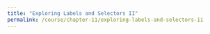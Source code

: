 ```yaml
---
title: "Exploring Labels and Selectors II"
permalink: /course/chapter-11/exploring-labels-and-selectors-ii
---
```

